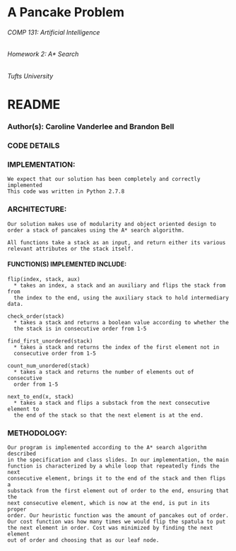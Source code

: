 # A Pancake Problem
###### COMP 131: Artificial Intelligence
###### Homework 2: A* Search
###### Tufts University

# README

### Author(s): Caroline Vanderlee and Brandon Bell

### CODE DETAILS

  ### IMPLEMENTATION:
    We expect that our solution has been completely and correctly implemented
    This code was written in Python 2.7.8

  ### ARCHITECTURE:
    Our solution makes use of modularity and object oriented design to
    order a stack of pancakes using the A* search algorithm.

    All functions take a stack as an input, and return either its various
    relevant attributes or the stack itself.

  #### FUNCTION(S) IMPLEMENTED INCLUDE:

    flip(index, stack, aux)
      * takes an index, a stack and an auxiliary and flips the stack from from
      the index to the end, using the auxiliary stack to hold intermediary data.

    check_order(stack)
      * takes a stack and returns a boolean value according to whether the
      the stack is in consecutive order from 1-5

    find_first_unordered(stack)
      * takes a stack and returns the index of the first element not in
      consecutive order from 1-5

    count_num_unordered(stack)
      * takes a stack and returns the number of elements out of consecutive
      order from 1-5

    next_to_end(x, stack)
      * takes a stack and flips a substack from the next consecutive element to
      the end of the stack so that the next element is at the end.

  ### METHODOLOGY:
    Our program is implemented according to the A* search algorithm described
    in the specification and class slides. In our implementation, the main
    function is characterized by a while loop that repeatedly finds the next
    consecutive element, brings it to the end of the stack and then flips a
    substack from the first element out of order to the end, ensuring that the
    next consecutive element, which is now at the end, is put in its proper
    order. Our heuristic function was the amount of pancakes out of order.
    Our cost function was how many times we would flip the spatula to put
    the next element in order. Cost was minimized by finding the next element
    out of order and choosing that as our leaf node.
